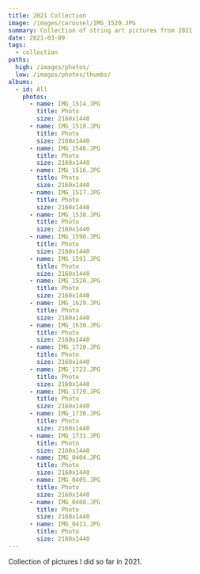 ```yaml
---
title: 2021 Collection
image: /images/carousel/IMG_1520.JPG
summary: Collection of string art pictures from 2021
date: 2021-03-09
tags:
  - collection
paths:
  high: /images/photos/
  low: /images/photos/thumbs/
albums:
  - id: All
    photos:
      - name: IMG_1514.JPG
        title: Photo
        size: 2160x1440
      - name: IMG_1518.JPG
        title: Photo
        size: 2160x1440
      - name: IMG_1546.JPG
        title: Photo
        size: 2160x1440
      - name: IMG_1516.JPG
        title: Photo
        size: 2160x1440
      - name: IMG_1517.JPG
        title: Photo
        size: 2160x1440
      - name: IMG_1538.JPG
        title: Photo
        size: 2160x1440
      - name: IMG_1590.JPG
        title: Photo
        size: 2160x1440
      - name: IMG_1591.JPG
        title: Photo
        size: 2160x1440
      - name: IMG_1520.JPG
        title: Photo
        size: 2160x1440
      - name: IMG_1629.JPG
        title: Photo
        size: 2160x1440
      - name: IMG_1630.JPG
        title: Photo
        size: 2160x1440
      - name: IMG_1720.JPG
        title: Photo
        size: 2160x1440
      - name: IMG_1723.JPG
        title: Photo
        size: 2160x1440
      - name: IMG_1729.JPG
        title: Photo
        size: 2160x1440
      - name: IMG_1730.JPG
        title: Photo
        size: 2160x1440
      - name: IMG_1731.JPG
        title: Photo
        size: 2160x1440
      - name: IMG_0404.JPG
        title: Photo
        size: 2160x1440
      - name: IMG_0405.JPG
        title: Photo
        size: 2160x1440
      - name: IMG_0408.JPG
        title: Photo
        size: 2160x1440
      - name: IMG_0411.JPG
        title: Photo
        size: 2160x1440
---
```


Collection of pictures I did so far in 2021.

<PhotoAlbum id="All" />

